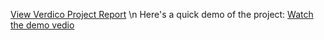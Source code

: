 [View Verdico Project Report](https://docs.google.com/document/d/1eJHKDRs5_QfxCoMFv2YeVRZQptizYNpyy7JAFSNUBm4/edit?usp=sharing)
\n
Here's a quick demo of the project: [Watch the demo vedio](https://go.screenpal.com/watch/cTQUftnDvBo)
